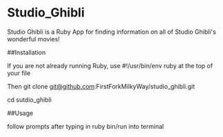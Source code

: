 # Studio_Ghibli

Studio Ghibli is a Ruby App for finding information on all of Studio Ghibli's wonderful movies!

##Installation

If you are not already running Ruby, use #!/usr/bin/env ruby at the top of your file

Then git clone git@github.com:FirstForkMilkyWay/studio_ghibli.git

cd sutdio_ghibli

##Usage

follow prompts after typing in ruby bin/run into terminal 
